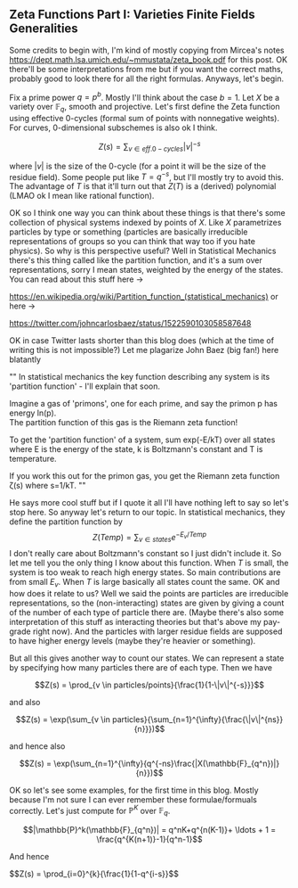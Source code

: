 ## Zeta Functions Part I: Varieties Finite Fields Generalities

Some credits to begin with, I'm kind of mostly copying from Mircea's notes https://dept.math.lsa.umich.edu/~mmustata/zeta_book.pdf for this post.
OK there'll be some interpretations from me but if you want the correct maths, probably good to look there for all the right formulas. Anyways,
let's begin.

Fix a prime power $q=p^b$. Mostly I'll think about the case $b=1$. Let $X$ be a variety over $\mathbb{F}_q$, smooth and projective. 
Let's first define the Zeta function using effective $0$-cycles (formal sum of points with nonnegative weights). For curves, $0$-dimensional
subschemes is also ok I think.

$$Z(s)=\sum_{v \in eff. 0-cycles}{|v|^{-s}}$$

where $|v|$ is the size of the $0$-cycle (for a point it will be the size of the residue field). Some people put like $T=q^{-s}$, but I'll mostly
try to avoid this. The advantage of $T$ is that it'll turn out that $Z(T)$ is a (derived) polynomial (LMAO ok I mean like rational function).

OK so I think one way you can think about these things is that there's some collection of physical systems indexed by points of $X$. Like
$X$ parametrizes particles by type or something (particles are basically irreducible representations of groups so you can think that way too if you hate
physics). So why is this perspective useful? Well in Statistical Mechanics there's this thing called like the partition function, and it's a sum
over representations, sorry I mean states, weighted by the energy of the states. You can read about this stuff here ->

https://en.wikipedia.org/wiki/Partition_function_(statistical_mechanics)
or here ->

https://twitter.com/johncarlosbaez/status/1522590103058587648

OK in case Twitter lasts shorter than this blog does (which at the time of writing this is not impossible?) Let me plagarize John Baez (big fan!)
here blatantly

""
In statistical mechanics the key function describing any system is its 'partition function' - I'll explain that soon.

Imagine a gas of 'primons', one for each prime, and say the primon p has energy ln(p).   
The partition function of this gas is the Riemann zeta function!

To get the 'partition function' of a system, sum exp(-E/kT) over all states where E is the energy of the state, k is Boltzmann's constant and T is temperature.

If you work this out for the primon gas, you get the Riemann zeta function ζ(s) where s=1/kT.
"" 
  
He says more cool stuff but if I quote it all I'll have nothing left to say so let's stop here. So anyway let's return to our topic.
In statistical mechanics, they define the partition function by
$$Z(Temp)=\sum_{v \in states}{e^{-E_v/Temp}}$$
I don't really care about Boltzmann's constant so I just didn't include it. So let me tell you the only thing I know about this function.
When $T$ is small, the system is too weak to reach high energy states. So main contributions are from small $E_v$. When $T$ is large basically
all states count the same. OK and how does it relate to us? Well we said the points are particles are irreducible representations, so the 
(non-interacting) states are given by giving a count of the number of each type of particle there are. (Maybe there's also some interpretation
of this stuff as interacting theories but that's above my pay-grade right now). And the particles with larger residue fields are supposed to have
higher energy levels (maybe they're heavier or something).

But all this gives another way to count our states. We can represent a state by specifying how many particles there are of each type. Then we have

$$Z(s) = \prod_{v \in particles/points}{\frac{1}{1-\|v\|^{-s}}}$$

and also

$$Z(s) = \exp(\sum_{v \in particles}{\sum_{n=1}^{\infty}{\frac{\|v\|^{ns}}{n}}})$$

and hence also

$$Z(s) = \exp(\sum_{n=1}^{\infty}{q^{-ns}\frac{|X(\mathbb{F}_{q^n})|}{n}})$$

OK so let's see some examples, for the first time in this blog. Mostly because I'm not sure I can ever remember these formulae/formuals correctly.
Let's just compute for $\mathbb{P}^K$ over $\mathbb{F}_q$. 
  
$$|\mathbb{P}^k(\mathbb{F}_{q^n})| = q^nK+q^{n(K-1)}+ \ldots + 1 = \frac{q^{K(n+1)}-1}{q^n-1}$$

And hence

$$Z(s) = \prod_{i=0}^{k}{\frac{1}{1-q^{i-s}}$$


